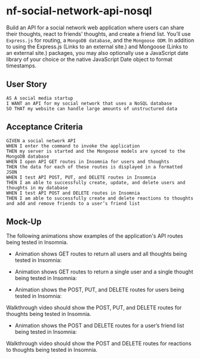 # nf-social-network-api-nosql
Build an API for a social network web application where users can share their thoughts, react to friends’ thoughts, and create a friend list. You’ll use ```Express.js``` for routing, a ```MongoDB database```, and the ```Mongoose ODM```. In addition to using the Express.js (Links to an external site.) and Mongoose (Links to an external site.) packages, you may also optionally use a JavaScript date library of your choice or the native JavaScript Date object to format timestamps.

## User Story
```
AS A social media startup
I WANT an API for my social network that uses a NoSQL database
SO THAT my website can handle large amounts of unstructured data
```
## Acceptance Criteria
```
GIVEN a social network API
WHEN I enter the command to invoke the application
THEN my server is started and the Mongoose models are synced to the MongoDB database
WHEN I open API GET routes in Insomnia for users and thoughts
THEN the data for each of these routes is displayed in a formatted JSON
WHEN I test API POST, PUT, and DELETE routes in Insomnia
THEN I am able to successfully create, update, and delete users and thoughts in my database
WHEN I test API POST and DELETE routes in Insomnia
THEN I am able to successfully create and delete reactions to thoughts and add and remove friends to a user’s friend list
```
## Mock-Up
The following animations show examples of the application's API routes being tested in Insomnia.

- Animation shows GET routes to return all users and all thoughts being tested in Insomnia:

- Animation shows GET routes to return a single user and a single thought being tested in Insomnia:

- Animation shows the POST, PUT, and DELETE routes for users being tested in Insomnia:

Walkthrough video should show the POST, PUT, and DELETE routes for thoughts being tested in Insomnia.

- Animation shows the POST and DELETE routes for a user’s friend list being tested in Insomnia:

Walkthrough video should show the POST and DELETE routes for reactions to thoughts being tested in Insomnia.